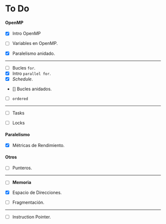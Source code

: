 # To Do

#### OpenMP

- [x] Intro OpenMP

- [ ] Variables en OpenMP.

- [x] Paralelismo anidado.
_____
- [ ] Bucles `for`.
- [x] Intro `parallel for`.
- [x] *Schedule*.
- [] Bucles anidados.
- [ ] `ordered`
_____
- [ ] Tasks

- [ ] Locks

#### Paralelismo

- [x] Métricas de Rendimiento.

#### Otros

- [ ] Punteros.

_____
- [ ] **Memoria**

- [x] Espacio de Direcciones.

- [ ] Fragmentación.
_____

- [ ] Instruction Pointer.



